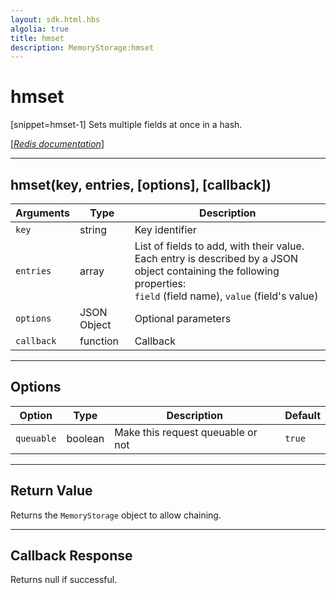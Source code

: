 ```yaml
---
layout: sdk.html.hbs
algolia: true
title: hmset
description: MemoryStorage:hmset
---
```

  

# hmset
[snippet=hmset-1]
Sets multiple fields at once in a hash.

[[_Redis documentation_]](https://redis.io/commands/hmset)

---

## hmset(key, entries, [options], [callback])

| Arguments | Type | Description |
|---------------|---------|----------------------------------------|
| `key` | string | Key identifier |
| `entries` | array | List of fields to add, with their value. Each entry is described by a JSON object containing the following properties:<br/>`field` (field name), `value` (field's value) |
| `options` | JSON Object | Optional parameters |
| `callback` | function | Callback |

---

## Options

| Option | Type | Description | Default |
|---------------|---------|----------------------------------------|---------|
| `queuable` | boolean | Make this request queuable or not  | ``true`` |

---

## Return Value

Returns the `MemoryStorage` object to allow chaining.

---

## Callback Response

Returns null if successful.
